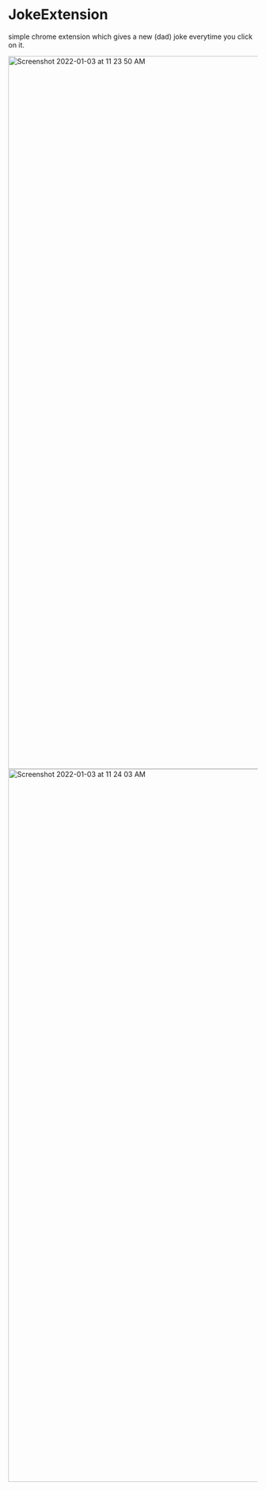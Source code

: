 # JokeExtension
simple chrome extension which gives a new (dad) joke everytime you click on it.

<img width="1440" alt="Screenshot 2022-01-03 at 11 23 50 AM" src="https://user-images.githubusercontent.com/72271841/147902835-fbfc8a06-0d17-415c-a8bb-99a5d15e05ab.png">
<img width="1440" alt="Screenshot 2022-01-03 at 11 24 03 AM" src="https://user-images.githubusercontent.com/72271841/147902843-6ad20b92-0f46-4322-834f-d2492f539a76.png">
